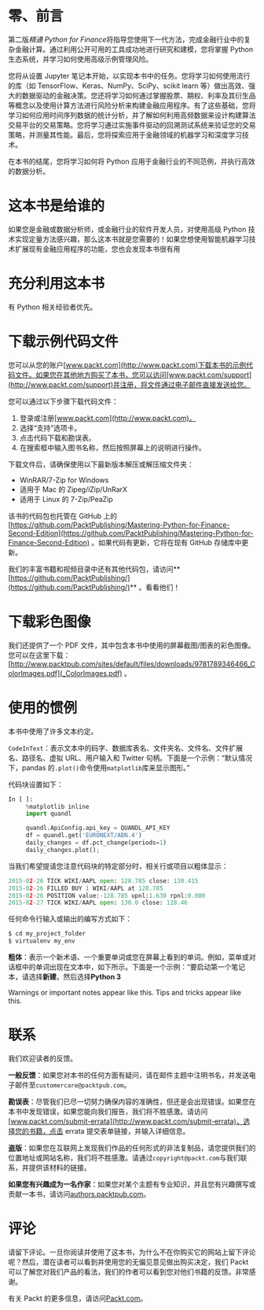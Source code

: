 # 零、前言

第二版*精通 Python for Finance*将指导您使用下一代方法，完成金融行业中的复杂金融计算。通过利用公开可用的工具成功地进行研究和建模，您将掌握 Python 生态系统，并学习如何使用高级示例管理风险。

您将从设置 Jupyter 笔记本开始，以实现本书中的任务。您将学习如何使用流行的库（如 TensorFlow、Keras、NumPy、SciPy、scikit learn 等）做出高效、强大的数据驱动的金融决策。您还将学习如何通过掌握股票、期权、利率及其衍生品等概念以及使用计算方法进行风险分析来构建金融应用程序。有了这些基础，您将学习如何应用时间序列数据的统计分析，并了解如何利用高频数据来设计构建算法交易平台的交易策略。您将学习通过实施事件驱动的回溯测试系统来验证您的交易策略，并测量其性能。最后，您将探索应用于金融领域的机器学习和深度学习技术。

在本书的结尾，您将学习如何将 Python 应用于金融行业的不同范例，并执行高效的数据分析。

# 这本书是给谁的

如果您是金融或数据分析师，或金融行业的软件开发人员，对使用高级 Python 技术实现定量方法感兴趣，那么这本书就是您需要的！如果您想使用智能机器学习技术扩展现有金融应用程序的功能，您也会发现本书很有用

# 充分利用这本书

有 Python 相关经验者优先。

# 下载示例代码文件

您可以从您的账户[www.packt.com](http://www.packt.com)下载本书的示例代码文件。如果您在其他地方购买了本书，您可以访问[www.packt.com/support](http://www.packt.com/support)并注册，将文件通过电子邮件直接发送给您。

您可以通过以下步骤下载代码文件：

1.  登录或注册[www.packt.com](http://www.packt.com)。
2.  选择“支持”选项卡。
3.  点击代码下载和勘误表。
4.  在搜索框中输入图书名称，然后按照屏幕上的说明进行操作。

下载文件后，请确保使用以下最新版本解压或解压缩文件夹：

*   WinRAR/7-Zip for Windows
*   适用于 Mac 的 Zipeg/iZip/UnRarX
*   适用于 Linux 的 7-Zip/PeaZip

该书的代码包也托管在 GitHub 上的[https://github.com/PacktPublishing/Mastering-Python-for-Finance-Second-Edition](https://github.com/PacktPublishing/Mastering-Python-for-Finance-Second-Edition) 。如果代码有更新，它将在现有 GitHub 存储库中更新。

我们的丰富书籍和视频目录中还有其他代码包，请访问**[https://github.com/PacktPublishing/](https://github.com/PacktPublishing/)** 。看看他们！

# 下载彩色图像

我们还提供了一个 PDF 文件，其中包含本书中使用的屏幕截图/图表的彩色图像。您可以在这里下载：[http://www.packtpub.com/sites/default/files/downloads/9781789346466_ColorImages.pdf](_ColorImages.pdf) 。

# 使用的惯例

本书中使用了许多文本约定。

`CodeInText`：表示文本中的码字、数据库表名、文件夹名、文件名、文件扩展名、路径名、虚拟 URL、用户输入和 Twitter 句柄。下面是一个示例：“默认情况下，pandas 的`.plot()`命令使用`matplotlib`库来显示图形。”

代码块设置如下：

```py
In [ ]:
     %matplotlib inline
     import quandl

     quandl.ApiConfig.api_key = QUANDL_API_KEY
     df = quandl.get('EURONEXT/ABN.4')
     daily_changes = df.pct_change(periods=1)
     daily_changes.plot();
```

当我们希望提请您注意代码块的特定部分时，相关行或项目以粗体显示：

```py
2015-02-26 TICK WIKI/AAPL open: 128.785 close: 130.415
2015-02-26 FILLED BUY 1 WIKI/AAPL at 128.785
2015-02-26 POSITION value:-128.785 upnl:1.630 rpnl:0.000
2015-02-27 TICK WIKI/AAPL open: 130.0 close: 128.46
```

任何命令行输入或输出的编写方式如下：

```py
$ cd my_project_folder
$ virtualenv my_env
```

**粗体**：表示一个新术语、一个重要单词或您在屏幕上看到的单词。例如，菜单或对话框中的单词出现在文本中，如下所示。下面是一个示例：“要启动第一个笔记本，请选择**新建**，然后选择**Python 3**

Warnings or important notes appear like this. Tips and tricks appear like this.

# 联系

我们欢迎读者的反馈。

**一般反馈**：如果您对本书的任何方面有疑问，请在邮件主题中注明书名，并发送电子邮件至`customercare@packtpub.com`。

**勘误表**：尽管我们已尽一切努力确保内容的准确性，但还是会出现错误。如果您在本书中发现错误，如果您能向我们报告，我们将不胜感激。请访问[www.packt.com/submit-errata](http://www.packt.com/submit-errata)，选择您的书籍，点击 errata 提交表单链接，并输入详细信息。

**盗版**：如果您在互联网上发现我们作品的任何形式的非法复制品，请您提供我们的位置地址或网站名称，我们将不胜感激。请通过`copyright@packt.com`与我们联系，并提供该材料的链接。

**如果您有兴趣成为一名作家**：如果您对某个主题有专业知识，并且您有兴趣撰写或贡献一本书，请访问[authors.packtpub.com](http://authors.packtpub.com/)。

# 评论

请留下评论。一旦你阅读并使用了这本书，为什么不在你购买它的网站上留下评论呢？然后，潜在读者可以看到并使用您的无偏见意见做出购买决定，我们 Packt 可以了解您对我们产品的看法，我们的作者可以看到您对他们书籍的反馈。非常感谢。

有关 Packt 的更多信息，请访问[Packt.com](http://www.packt.com/)。
